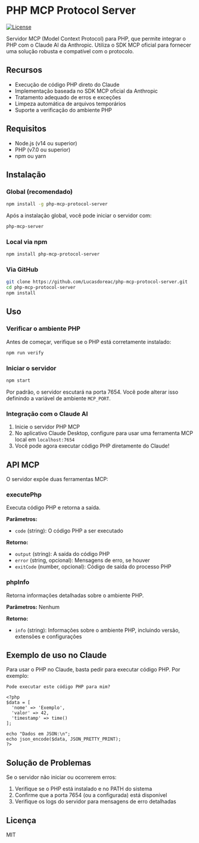 # PHP MCP Protocol Server

[![License](https://img.shields.io/badge/license-MIT-blue.svg)](LICENSE)

Servidor MCP (Model Context Protocol) para PHP, que permite integrar o PHP com o Claude AI da Anthropic. Utiliza o SDK MCP oficial para fornecer uma solução robusta e compatível com o protocolo.

## Recursos

- Execução de código PHP direto do Claude
- Implementação baseada no SDK MCP oficial da Anthropic
- Tratamento adequado de erros e exceções
- Limpeza automática de arquivos temporários
- Suporte a verificação do ambiente PHP

## Requisitos

- Node.js (v14 ou superior)
- PHP (v7.0 ou superior)
- npm ou yarn

## Instalação

### Global (recomendado)

```bash
npm install -g php-mcp-protocol-server
```

Após a instalação global, você pode iniciar o servidor com:

```bash
php-mcp-server
```

### Local via npm

```bash
npm install php-mcp-protocol-server
```

### Via GitHub

```bash
git clone https://github.com/Lucasdoreac/php-mcp-protocol-server.git
cd php-mcp-protocol-server
npm install
```

## Uso

### Verificar o ambiente PHP

Antes de começar, verifique se o PHP está corretamente instalado:

```bash
npm run verify
```

### Iniciar o servidor

```bash
npm start
```

Por padrão, o servidor escutará na porta 7654. Você pode alterar isso definindo a variável de ambiente `MCP_PORT`.

### Integração com o Claude AI

1. Inicie o servidor PHP MCP
2. No aplicativo Claude Desktop, configure para usar uma ferramenta MCP local em `localhost:7654`
3. Você pode agora executar código PHP diretamente do Claude!

## API MCP

O servidor expõe duas ferramentas MCP:

### executePhp

Executa código PHP e retorna a saída.

**Parâmetros:**
- `code` (string): O código PHP a ser executado

**Retorno:**
- `output` (string): A saída do código PHP
- `error` (string, opcional): Mensagens de erro, se houver
- `exitCode` (number, opcional): Código de saída do processo PHP

### phpInfo

Retorna informações detalhadas sobre o ambiente PHP.

**Parâmetros:** Nenhum

**Retorno:**
- `info` (string): Informações sobre o ambiente PHP, incluindo versão, extensões e configurações

## Exemplo de uso no Claude

Para usar o PHP no Claude, basta pedir para executar código PHP. Por exemplo:

```
Pode executar este código PHP para mim?

<?php
$data = [
  'nome' => 'Exemplo',
  'valor' => 42,
  'timestamp' => time()
];

echo "Dados em JSON:\n";
echo json_encode($data, JSON_PRETTY_PRINT);
?>
```

## Solução de Problemas

Se o servidor não iniciar ou ocorrerem erros:

1. Verifique se o PHP está instalado e no PATH do sistema
2. Confirme que a porta 7654 (ou a configurada) está disponível
3. Verifique os logs do servidor para mensagens de erro detalhadas

## Licença

MIT
